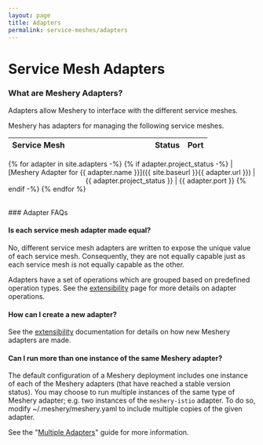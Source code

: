 ```yaml
---
layout: page
title: Adapters
permalink: service-meshes/adapters
---
```


# Service Mesh Adapters

### What are Meshery Adapters?

Adapters allow Meshery to interface with the different service meshes.

Meshery has adapters for managing the following service meshes.

| Service Mesh  |&nbsp; &nbsp; &nbsp; &nbsp; &nbsp; &nbsp; &nbsp; &nbsp; &nbsp; &nbsp; &nbsp; &nbsp; &nbsp; &nbsp; &nbsp;&nbsp; &nbsp; &nbsp; &nbsp; &nbsp; Status        |Port          |
| :------------ | :------------ | :------------ |
{% for adapter in site.adapters -%}
{% if adapter.project_status -%}
| [Meshery Adapter for {{ adapter.name }}]({{ site.baseurl }}{{ adapter.url }}) | &nbsp; &nbsp; &nbsp; &nbsp; &nbsp; &nbsp; &nbsp; &nbsp; &nbsp; &nbsp; &nbsp; &nbsp; &nbsp; &nbsp; &nbsp;&nbsp; &nbsp; &nbsp; &nbsp; &nbsp; &nbsp;{{ adapter.project_status }} | {{ adapter.port }}
{% endif -%}
{% endfor %}

<br>
### Adapter FAQs

#### Is each service mesh adapter made equal?
No, different service mesh adapters are written to expose the unique value of each service mesh. Consequently, they are not equally capable just as each service mesh is not equally capable as the other.

Adapters have a set of operations which are grouped based on predefined operation types. See the [extensibility](/docs/extensibility) page for more details on adapter operations.

#### How can I create a new adapter?
See the [extensibility](/docs/extensibility) documentation for details on how new Meshery adapters are made.

#### Can I run more than one instance of the same Meshery adapter?
The default configuration of a Meshery deployment includes one instance of each of the Meshery adapters (that have reached a stable version status). You may choose to run multiple instances of the same type of Meshery adapter; e.g. two instances of the `meshery-istio` adapter. To do so, modify ~/.meshery/meshery.yaml to include multiple copies of the given adapter.

See the "[Multiple Adapters](/docs/guides/multiple-adapters)" guide for more information.
